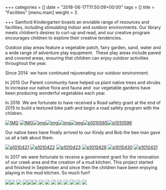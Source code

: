 +++
categories = []
date = "2018-06-17T11:50:09+00:00"
tags = []
title = "Facilities"
[menu.main]
weight = 3

+++
Samford Kindergarten boasts an enviable range of resources and facilities, including stimulating indoor and outdoor environments. Our library meets children’s desires to curl-up and read, and our creative program encourages children to explore their creative tendencies.

Outdoor play areas feature a vegetable patch, fairy garden, sand, water and a wide range of adventure play equipment.  These play areas include paved and covered areas, ensuring that children can enjoy outdoor activities throughout the year.

Since 2014  we have continued rejuvenating our outdoor environment.

In 2015 Our Parent community have helped us plant native trees and shrubs to increase our native flora and fauna and  our vegetable gardens have been producing wonderful vegetables each year.

In 2016  We are fortunate to have received a Road safety grant at the end of 2015 to build a textured bike path and begin a road safety program with the children.

[![IMG](https://www.samfordkindergarten.com.au/wp-content/uploads/IMG_9917-300x225.jpg)](https://www.samfordkindergarten.com.au/wp-content/uploads/IMG_9917.jpg) [![IMG](https://www.samfordkindergarten.com.au/wp-content/uploads/IMG_9916-300x225.jpg)](https://www.samfordkindergarten.com.au/wp-content/uploads/IMG_9916.jpg)[![img](https://www.samfordkindergarten.com.au/wp-content/uploads/IMG_0313-300x225.jpg)](https://www.samfordkindergarten.com.au/wp-content/uploads/IMG_0313.jpg)[![img](https://www.samfordkindergarten.com.au/wp-content/uploads/IMG_0317-300x225.jpg)](https://www.samfordkindergarten.com.au/wp-content/uploads/IMG_0317.jpg)[![img](https://www.samfordkindergarten.com.au/wp-content/uploads/IMG_2879-300x225.jpg)](https://www.samfordkindergarten.com.au/wp-content/uploads/IMG_2879.jpg)[![img](https://www.samfordkindergarten.com.au/wp-content/uploads/IMG_2899-225x300.jpg)](https://www.samfordkindergarten.com.au/wp-content/uploads/IMG_2899.jpg)[![p1010565](https://www.samfordkindergarten.com.au/wp-content/uploads/P1010565-300x225.jpg)](https://www.samfordkindergarten.com.au/wp-content/uploads/P1010565.jpg)[![p1010596](https://www.samfordkindergarten.com.au/wp-content/uploads/P1010596-225x300.jpg)](https://www.samfordkindergarten.com.au/wp-content/uploads/P1010596.jpg)

Our native bees have finally arrived to our Kindy and Bob the bee man gave us all a talk about them.

[![p1010421](https://www.samfordkindergarten.com.au/wp-content/uploads/P1010421-300x225.jpg)](https://www.samfordkindergarten.com.au/wp-content/uploads/P1010421.jpg) [![p1010422](https://www.samfordkindergarten.com.au/wp-content/uploads/P1010422-300x225.jpg)](https://www.samfordkindergarten.com.au/wp-content/uploads/P1010422.jpg) [![p1010423](https://www.samfordkindergarten.com.au/wp-content/uploads/P1010423-300x225.jpg)](https://www.samfordkindergarten.com.au/wp-content/uploads/P1010423.jpg) [![p1010426](https://www.samfordkindergarten.com.au/wp-content/uploads/P1010426-300x225.jpg)](https://www.samfordkindergarten.com.au/wp-content/uploads/P1010426.jpg) [![p1010430](https://www.samfordkindergarten.com.au/wp-content/uploads/P1010430-300x225.jpg)](https://www.samfordkindergarten.com.au/wp-content/uploads/P1010430.jpg) [![p1010431](https://www.samfordkindergarten.com.au/wp-content/uploads/P1010431-300x225.jpg)](https://www.samfordkindergarten.com.au/wp-content/uploads/P1010431.jpg)

In 2017 we were fortunate to receive a government grant for the renovation of our creek area and the creation of a mud kitchen. This project started and finished in September and since then the children have been enjoying playing in the mud kitchen. So much fun!!

![](https://www.samfordkindergarten.com.au/wp-content/uploads/Mud-pithand-pump-300x208.png)![](https://www.samfordkindergarten.com.au/wp-content/uploads/IMG_7416-225x300.jpeg) ![](https://www.samfordkindergarten.com.au/wp-content/uploads/IMG_7422-300x225.jpeg) ![](https://www.samfordkindergarten.com.au/wp-content/uploads/IMG_7424-300x225.jpeg)![](https://www.samfordkindergarten.com.au/wp-content/uploads/IMG_7582-300x225.jpeg)![](https://www.samfordkindergarten.com.au/wp-content/uploads/IMG_7509-300x225.jpeg) ![](https://www.samfordkindergarten.com.au/wp-content/uploads/P1030157-300x225.jpg) ![](https://www.samfordkindergarten.com.au/wp-content/uploads/P1030177-300x225.jpg) ![](https://www.samfordkindergarten.com.au/wp-content/uploads/P1030210-225x300.jpg) ![](https://www.samfordkindergarten.com.au/wp-content/uploads/P1100792-300x225.jpg) ![](https://www.samfordkindergarten.com.au/wp-content/uploads/P1100781-300x225.jpg) ![](https://www.samfordkindergarten.com.au/wp-content/uploads/P1100771-300x225.jpg) ![](https://www.samfordkindergarten.com.au/wp-content/uploads/P1110096-300x225.jpg) ![](https://www.samfordkindergarten.com.au/wp-content/uploads/P1110097-225x300.jpg)